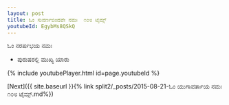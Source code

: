 ```yaml
---
layout: post
title: ಓಂ ಸುವರ್ಣಬಿಂದವೇ ನಮಃ  ೧೦೮ ಟೈಮ್ಸ್
youtubeId: EgybMs8QSkQ
---
```

 
 
 ಓಂ ನರರ್ಷಭಯ ನಮಃ  
 
 -  ಪುರುಷರಲ್ಲಿ ಮುಖ್ಯ ಯಾರು 
 
  
 
  
 
 
 
 
 
 


{% include youtubePlayer.html id=page.youtubeId %}
 
[Next]({{ site.baseurl }}{% link  split2/_posts/2015-08-21-ಓಂ ಯುಗಾವರ್ತಾಯ ನಮಃ ೧೦೮ ಟೈಮ್ಸ್.md%})
 
